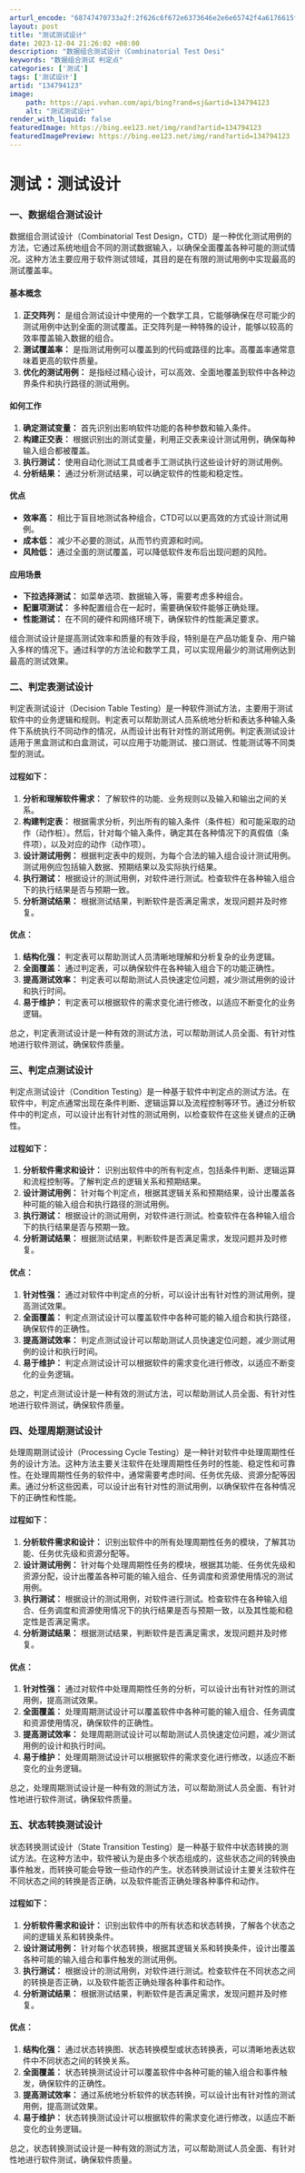 ```yaml
---
arturl_encode: "68747470733a2f:2f626c6f672e6373646e2e6e65742f4a6176615f313731302f:61727469636c652f64657461696c732f313334373934313233"
layout: post
title: "测试测试设计"
date: 2023-12-04 21:26:02 +08:00
description: "数据组合测试设计（Combinatorial Test Desi"
keywords: "数据组合测试 判定点"
categories: ['测试']
tags: ['测试设计']
artid: "134794123"
image:
    path: https://api.vvhan.com/api/bing?rand=sj&artid=134794123
    alt: "测试测试设计"
render_with_liquid: false
featuredImage: https://bing.ee123.net/img/rand?artid=134794123
featuredImagePreview: https://bing.ee123.net/img/rand?artid=134794123
---
```


# 测试：测试设计

### 一、数据组合测试设计

数据组合测试设计（Combinatorial Test Design，CTD）是一种优化测试用例的方法，它通过系统地组合不同的测试数据输入，以确保全面覆盖各种可能的测试情况。这种方法主要应用于软件测试领域，其目的是在有限的测试用例中实现最高的测试覆盖率。

#### 基本概念

1. **正交阵列：**
   是组合测试设计中使用的一个数学工具，它能够确保在尽可能少的测试用例中达到全面的测试覆盖。正交阵列是一种特殊的设计，能够以较高的效率覆盖输入数据的组合。
2. **测试覆盖率：**
   是指测试用例可以覆盖到的代码或路径的比率。高覆盖率通常意味着更高的软件质量。
3. **优化的测试用例：**
   是指经过精心设计，可以高效、全面地覆盖到软件中各种边界条件和执行路径的测试用例。

#### 如何工作

1. **确定测试变量：**
   首先识别出影响软件功能的各种参数和输入条件。
2. **构建正交表：**
   根据识别出的测试变量，利用正交表来设计测试用例，确保每种输入组合都被覆盖。
3. **执行测试：**
   使用自动化测试工具或者手工测试执行这些设计好的测试用例。
4. **分析结果：**
   通过分析测试结果，可以确定软件的性能和稳定性。

#### 优点

* **效率高：**
  相比于盲目地测试各种组合，CTD可以以更高效的方式设计测试用例。
* **成本低：**
  减少不必要的测试，从而节约资源和时间。
* **风险低：**
  通过全面的测试覆盖，可以降低软件发布后出现问题的风险。

#### 应用场景

* **下拉选择测试：**
  如菜单选项、数据输入等，需要考虑多种组合。
* **配置项测试：**
  多种配置组合在一起时，需要确保软件能够正确处理。
* **性能测试：**
  在不同的硬件和网络环境下，确保软件的性能满足要求。

组合测试设计是提高测试效率和质量的有效手段，特别是在产品功能复杂、用户输入多样的情况下。通过科学的方法论和数学工具，可以实现用最少的测试用例达到最高的测试效果。

### 二、判定表测试设计

判定表测试设计（Decision Table Testing）是一种软件测试方法，主要用于测试软件中的业务逻辑和规则。判定表可以帮助测试人员系统地分析和表达多种输入条件下系统执行不同动作的情况，从而设计出有针对性的测试用例。判定表测试设计适用于黑盒测试和白盒测试，可以应用于功能测试、接口测试、性能测试等不同类型的测试。

#### 过程如下：

1. **分析和理解软件需求：**
   了解软件的功能、业务规则以及输入和输出之间的关系。
2. **构建判定表：**
   根据需求分析，列出所有的输入条件（条件桩）和可能采取的动作（动作桩）。然后，针对每个输入条件，确定其在各种情况下的真假值（条件项），以及对应的动作（动作项）。
3. **设计测试用例：**
   根据判定表中的规则，为每个合法的输入组合设计测试用例。测试用例应包括输入数据、预期结果以及实际执行结果。
4. **执行测试：**
   根据设计的测试用例，对软件进行测试。检查软件在各种输入组合下的执行结果是否与预期一致。
5. **分析测试结果：**
   根据测试结果，判断软件是否满足需求，发现问题并及时修复。

#### 优点：

1. **结构化强：**
   判定表可以帮助测试人员清晰地理解和分析复杂的业务逻辑。
2. **全面覆盖：**
   通过判定表，可以确保软件在各种输入组合下的功能正确性。
3. **提高测试效率：**
   判定表可以帮助测试人员快速定位问题，减少测试用例的设计和执行时间。
4. **易于维护：**
   判定表可以根据软件的需求变化进行修改，以适应不断变化的业务逻辑。

总之，判定表测试设计是一种有效的测试方法，可以帮助测试人员全面、有针对性地进行软件测试，确保软件质量。

### 三、判定点测试设计

判定点测试设计（Condition Testing）是一种基于软件中判定点的测试方法。在软件中，判定点通常出现在条件判断、逻辑运算以及流程控制等环节。通过分析软件中的判定点，可以设计出有针对性的测试用例，以检查软件在这些关键点的正确性。

#### 过程如下：

1. **分析软件需求和设计：**
   识别出软件中的所有判定点，包括条件判断、逻辑运算和流程控制等。了解判定点的逻辑关系和预期结果。
2. **设计测试用例：**
   针对每个判定点，根据其逻辑关系和预期结果，设计出覆盖各种可能的输入组合和执行路径的测试用例。
3. **执行测试：**
   根据设计的测试用例，对软件进行测试。检查软件在各种输入组合下的执行结果是否与预期一致。
4. **分析测试结果：**
   根据测试结果，判断软件是否满足需求，发现问题并及时修复。

#### 优点：

1. **针对性强：**
   通过对软件中判定点的分析，可以设计出有针对性的测试用例，提高测试效果。
2. **全面覆盖：**
   判定点测试设计可以覆盖软件中各种可能的输入组合和执行路径，确保软件的正确性。
3. **提高测试效率：**
   判定点测试设计可以帮助测试人员快速定位问题，减少测试用例的设计和执行时间。
4. **易于维护：**
   判定点测试设计可以根据软件的需求变化进行修改，以适应不断变化的业务逻辑。

总之，判定点测试设计是一种有效的测试方法，可以帮助测试人员全面、有针对性地进行软件测试，确保软件质量。

### 四、处理周期测试设计

处理周期测试设计（Processing Cycle Testing）是一种针对软件中处理周期性任务的设计方法。这种方法主要关注软件在处理周期性任务时的性能、稳定性和可靠性。在处理周期性任务的软件中，通常需要考虑时间、任务优先级、资源分配等因素。通过分析这些因素，可以设计出有针对性的测试用例，以确保软件在各种情况下的正确性和性能。

#### 过程如下：

1. **分析软件需求和设计：**
   识别出软件中的所有处理周期性任务的模块，了解其功能、任务优先级和资源分配等。
2. **设计测试用例：**
   针对每个处理周期性任务的模块，根据其功能、任务优先级和资源分配，设计出覆盖各种可能的输入组合、任务调度和资源使用情况的测试用例。
3. **执行测试：**
   根据设计的测试用例，对软件进行测试。检查软件在各种输入组合、任务调度和资源使用情况下的执行结果是否与预期一致，以及其性能和稳定性是否满足需求。
4. **分析测试结果：**
   根据测试结果，判断软件是否满足需求，发现问题并及时修复。

#### 优点：

1. **针对性强：**
   通过对软件中处理周期性任务的分析，可以设计出有针对性的测试用例，提高测试效果。
2. **全面覆盖：**
   处理周期测试设计可以覆盖软件中各种可能的输入组合、任务调度和资源使用情况，确保软件的正确性。
3. **提高测试效率：**
   处理周期测试设计可以帮助测试人员快速定位问题，减少测试用例的设计和执行时间。
4. **易于维护：**
   处理周期测试设计可以根据软件的需求变化进行修改，以适应不断变化的业务逻辑。

总之，处理周期测试设计是一种有效的测试方法，可以帮助测试人员全面、有针对性地进行软件测试，确保软件质量。

### 五、状态转换测试设计

状态转换测试设计（State Transition Testing）是一种基于软件中状态转换的测试方法。在这种方法中，软件被认为是由多个状态组成的，这些状态之间的转换由事件触发，而转换可能会导致一些动作的产生。状态转换测试设计主要关注软件在不同状态之间的转换是否正确，以及软件能否正确处理各种事件和动作。

#### 过程如下：

1. **分析软件需求和设计：**
   识别出软件中的所有状态和状态转换，了解各个状态之间的逻辑关系和转换条件。
2. **设计测试用例：**
   针对每个状态转换，根据其逻辑关系和转换条件，设计出覆盖各种可能的输入组合和事件触发的测试用例。
3. **执行测试：**
   根据设计的测试用例，对软件进行测试。检查软件在不同状态之间的转换是否正确，以及软件能否正确处理各种事件和动作。
4. **分析测试结果：**
   根据测试结果，判断软件是否满足需求，发现问题并及时修复。

#### 优点：

1. **结构化强：**
   通过状态转换图、状态转换模型或状态转换表，可以清晰地表达软件中不同状态之间的转换关系。
2. **全面覆盖：**
   状态转换测试设计可以覆盖软件中各种可能的输入组合和事件触发，确保软件的正确性。
3. **提高测试效率：**
   通过系统地分析软件的状态转换，可以设计出有针对性的测试用例，提高测试效果。
4. **易于维护：**
   状态转换测试设计可以根据软件的需求变化进行修改，以适应不断变化的业务逻辑。

总之，状态转换测试设计是一种有效的测试方法，可以帮助测试人员全面、有针对性地进行软件测试，确保软件质量。